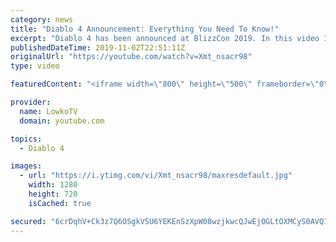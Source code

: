 ```yaml
---
category: news
title: "Diablo 4 Announcement: Everything You Need To Know!"
excerpt: "Diablo 4 has been announced at BlizzCon 2019. In this video I go over everything you need to know about this upcoming Blizzard Entertainment game."
publishedDateTime: 2019-11-02T22:51:11Z
originalUrl: "https://youtube.com/watch?v=Xmt_nsacr98"
type: video

featuredContent: "<iframe width=\"800\" height=\"500\" frameborder=\"0\" src=\"https://www.youtube.com/embed/Xmt_nsacr98\" allow=\"accelerometer; autoplay; encrypted-media; gyroscope; picture-in-picture\" allowfullscreen></iframe>"

provider:
  name: LowkoTV
  domain: youtube.com

topics:
  - Diablo 4

images:
  - url: "https://i.ytimg.com/vi/Xmt_nsacr98/maxresdefault.jpg"
    width: 1280
    height: 720
    isCached: true

secured: "6crDqhV+Ck3z7Q6OSgkVSU6YEKEnSzXpW08wzjkwcQJwEj0GLtOXMCyS0AVQ1KePVJzzB2W3S3sO/gIE72TO1f7/jRYZIVvD3jTunwARFmUvXu/hsC6UNqIdpusfxRB92r6c0RP/PQM7x+CecW0siEvj698koQz8HDaGJw6fOictGUrWnpAu7iZ9WpXXHd9ADc+6mzjx/Tqa7DxUphagPk8HeBIp8ZOBZvq8luWHRUZuz1C9QasP7YTeDRR80Ed15XsjvibP9kHQ1GVO00NPiLvlxEo4rYucn46codnbLfrPA0TXyDB+DpdCErrZ83b1+cLmQQxeHoz+sqO5BE6zCwGtKXTqPGTOXqNBSvde7L76zgbyi85cwK22Sr+01qgp7stx8a4HQn0SzwDyEHMSzZoOofKlRPcMKkvfU9Ac3fWKA2/Tvl7iehzhj5q6sIoV;BbwpxmBGRtMf88vJE0T+2A=="
---
```


